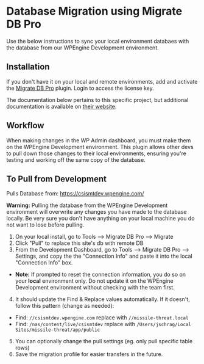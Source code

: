 # Database Migration using Migrate DB Pro

Use the below instructions to sync your local environment databaes with the database from our WPEngine Development environment.

## Installation

If you don't have it on your local and remote environments, add and activate the [Migrate DB Pro](https://deliciousbrains.com/wp-migrate-db-pro/) plugin. Login to access the license key.

The documentation below pertains to this specific project, but additional documentation is available on [their website](https://deliciousbrains.com/wp-migrate-db-pro/doc/quick-start-guide/).

## Workflow

When making changes in the WP Admin dashboard, you must make them on the WPEngine Development environment. This plugin allows other devs to pull down those changes to their local environments, ensuring you're testing and working off the same copy of the database.

## To Pull from Development

Pulls Database from: https://csismtdev.wpengine.com/

**Warning:** Pulling the database from the WPEngine Development environment will overwrite any changes you have made to the database locally. Be very sure you don't have anything on your local machine you do not want to lose before pulling.

1. On your local install, go to Tools --> Migrate DB Pro --> Migrate
2. Click "Pull" to replace this site's db with remote DB
3. From the Development Dashboard, go to Tools --> Migrate DB Pro --> Settings, and copy the the "Connection Info" and paste it into the local "Connection Info" box.

- **Note:** If prompted to reset the connection information, you do so on your **local** environment only. Do not update it on the WPEngine Development environment without checking with the team first.

4. It should update the Find & Replace values automatically. If it doesn't, follow this pattern (change as needed):

- Find: `//csismtdev.wpengine.com` replace with `//missile-threat.local`
- Find: `/nas/content/live/csismtdev` replace with `/Users/jschrag/Local Sites/missile-threat/app/public`

5. You can optionally change the pull settings (eg. only pull specific table rows)
6. Save the migration profile for easier transfers in the future.
